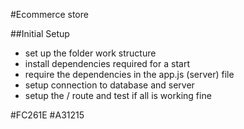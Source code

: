 #Ecommerce store

##Initial Setup
* set up the folder work structure
* install dependencies required for a start
* require the dependencies in the app.js (server) file
* setup connection to database and server
* setup the / route and test if all is working fine

 #FC261E
 #A31215
